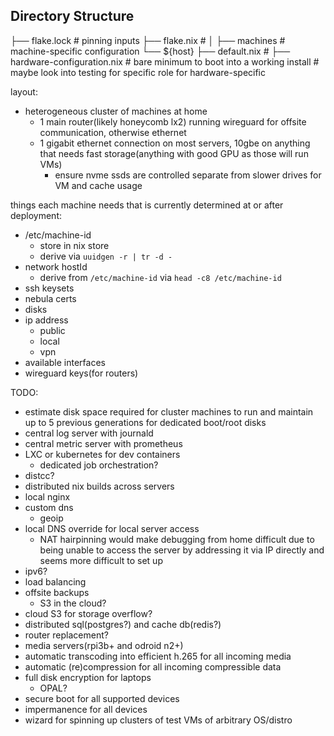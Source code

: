 ## Directory Structure
├── flake.lock          # pinning inputs
├── flake.nix           # 
│
├── machines            # machine-specific configuration
    └── ${host}
        ├── default.nix # 
        ├── hardware-configuration.nix # bare minimum to boot into a working install
                                       # maybe look into testing for specific role for hardware-specific 

layout:
 - heterogeneous cluster of machines at home
   - 1 main router(likely honeycomb lx2) running wireguard for offsite communication, otherwise ethernet
   - 1 gigabit ethernet connection on most servers, 10gbe on anything that needs fast storage(anything with good GPU as those will run VMs)
     - ensure nvme ssds are controlled separate from slower drives for VM and cache usage

things each machine needs that is currently determined at or after deployment:
 - /etc/machine-id
   - store in nix store
   - derive via `uuidgen -r | tr -d -`
 - network hostId
   - derive from `/etc/machine-id` via `head -c8 /etc/machine-id`
 - ssh keysets
 - nebula certs
 - disks
 - ip address
   - public
   - local
   - vpn
 - available interfaces
 - wireguard keys(for routers)

TODO:
 - estimate disk space required for cluster machines to run and maintain up to 5 previous generations for dedicated boot/root disks
 - central log server with journald
 - central metric server with prometheus
 - LXC or kubernetes for dev containers
   - dedicated job orchestration?
 - distcc?
 - distributed nix builds across servers
 - local nginx
 - custom dns
   - geoip
 - local DNS override for local server access
   - NAT hairpinning would make debugging from home difficult due to being unable to access the server by addressing it via IP directly and seems more difficult to set up
 - ipv6?
 - load balancing
 - offsite backups
   - S3 in the cloud?
 - cloud S3 for storage overflow?
 - distributed sql(postgres?) and cache db(redis?)
 - router replacement?
 - media servers(rpi3b+ and odroid n2+)
 - automatic transcoding into efficient h.265 for all incoming media
 - automatic (re)compression for all incoming compressible data
 - full disk encryption for laptops
   - OPAL?
 - secure boot for all supported devices
 - impermanence for all devices
 - wizard for spinning up clusters of test VMs of arbitrary OS/distro
